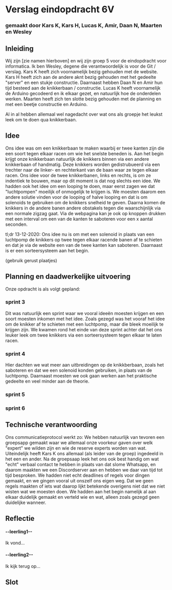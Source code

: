 # Verslag eindopdracht 6V
### gemaakt door Kars K, Kars H, Lucas K, Amir, Daan N, Maarten en Wesley

## Inleiding
Wij zijn [zie namen hierboven] en wij zijn groep 5 voor de eindopdracht voor informatica.
Ik ben Wesley, degene die verantwoordelijk is voor de Git / verslag.
Kars K heeft zich voornamelijk bezig gehouden met de website.
Kars H heeft zich aan de andere aknt bezig gehouden met het gedeelte "server" en een stukje constructie.
Daarnaast hebben Daan N en Amir hun tijd besteed aan de knikkerbaan / constructie.
Lucas K heeft voornamelijk de Arduino gecodeerd en ik elkaar gezet, en natuurlijk hoe de onderdelen werken.
Maarten heeft zich ten slotte bezig gehouden met de planning en met een beetje constructie en Arduino.

Al in al hebben allemaal wel nagedacht over wat ons als groepje het leukst leek om te doen qua knikkerbaan.

## Idee
Ons idee was om een knikkerbaan te maken waarbij er twee kanten zijn die een soort tegen elkaar racen om wie het snelste beneden is.
Aan het begin krijgt onze knikkerbaan natuurlijk de knikkers binnen via een andere knikkerbaan of handmatig.
Deze knikkers worden gedistrubueerd via een trechter naar de linker- en rechterkant van de baan waar ze tegen elkaar racen.
Ons idee voor de twee knikkerbanen, links en rechts, is om ze indentiek te bouwen, maar op dit moment is dat nog slechts een idee.
We hadden ook het idee om een looping te doen, maar eerst zagen we dat "luchtpompen" moeilijk of onmogelijk te krijgen is.
We moesten daarom een andere solutie vinden voor de looping of halve looping en dat is om solenoids te gebruiken om de knikkers snelheid te geven.
Daarna komen de knikkers in de andere banen andere obstakels tegen die waarschijnlijk via een normale zigzag gaat.
Via de webpagina kan je ook op knoppen drukken met een interval om een van de kanten te saboteren voor een x aantal seconden.

tl;dr
13-12-2020: Ons idee nu is om met een solenoid in plaats van een luchtpomp de knikkers op twee tegen elkaar racende banen
af te schieten en dat je via de website een van de twee kanten kan saboteren. Daarnaast is er een sorteersysteem aan het begin.

(gebruik gerust plaatjes)



## Planning en daadwerkelijke uitvoering
Onze opdracht is als volgt gepland:

### sprint 3
Dit was natuurlijk een sprint waar we vooral ideeën moesten krijgen en een soort moesten inkomen met het idee.
Zoals gezegd was het vooraf het idee om de knikker af te schieten met een luchtpomp, maar die bleek moeilijk te krijgen zijn.
We kwamen rond het einde van deze sprint achter dat het ons leuker leek om twee knikkers via een sorteersysteem tegen elkaar te laten racen.

### sprint 4
Hier dachten we wat meer aan uitbreidingen op de knikkberbaan, zoals het saboteren en dat we een solenoid konden gebruiken,
in plaats van de luchtpomp. Daarnaast moesten we ook gaan werken aan het praktische gedeelte en veel minder aan de theorie.

### sprint 5

### sprint 6



## Technische verantwoording
Ons communicatieprotocol werkt zo:
We hebben natuurlijk van tevoren een groepsapp gemaakt waar we allemaal onze voorkeur gaven over welk "expert" we wilden zijn
en wie de reserve experts worden van wat. Uiteindelijk heeft Kars K ons allemaal (als leider van de groep) ingedeeld in het een en ander.
Na de groepsaap leek het ons ook best handig om wat "echt" verbaal contact te hebben in plaats van dat slome Whatsapp,
en daarom maakten we een Discordserver aan en hebben we daar van tijd tot tijd besproken.
We hadden niet echt deadlines of regels voor dingen gemaakt, en we gingen vooral uit onszelf ons eigen weg.
Dat we geen regels maakten of iets wat daarop lijkt betekende overigens niet dat we niet wisten wat we moesten doen.
We hadden aan het begin namelijk al aan elkaar duidelijk gemaakt en verteld wie en wat, alleen zoals gezegd geen duidelijke wanneer.

## Reflectie
#### --leerling1--
Ik vond...

#### --leerling2--
Ik kijk terug op...



## Slot